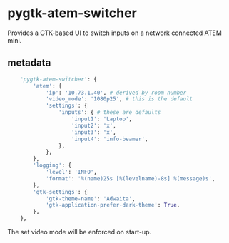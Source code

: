 # pygtk-atem-switcher

Provides a GTK-based UI to switch inputs on a network connected ATEM
mini.

## metadata

```python
    'pygtk-atem-switcher': {
        'atem': {
            'ip': '10.73.1.40', # derived by room number
            'video_mode': '1080p25', # this is the default
            'settings': {
                'inputs': { # these are defaults
                    'input1': 'Laptop',
                    'input2': 'x',
                    'input3': 'x',
                    'input4': 'info-beamer',
                },
            },
        },
        'logging': {
            'level': 'INFO',
            'format': '%(name)25s [%(levelname)-8s] %(message)s',
        },
        'gtk-settings': {
            'gtk-theme-name': 'Adwaita',
            'gtk-application-prefer-dark-theme': True,
        },
    },
```

The set video mode will be enforced on start-up.
